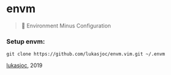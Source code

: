 # envm

> 🎁 Environment Minus Configuration

### Setup envm:
``git clone https://github.com/lukasjoc/envm.vim.git ~/.envm``

[lukasjoc](https://lukasjoc.com), 2019
